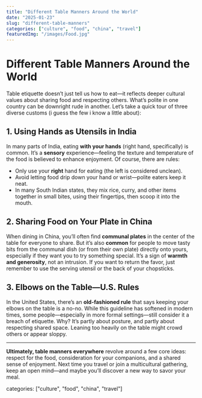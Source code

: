 ```yaml
---
title: "Different Table Manners Around the World"
date: "2025-01-23"
slug: "different-table-manners"
categories: ["culture", "food", "china", "travel"]
featuredImg: "/images/Food.jpg"
---
```


# Different Table Manners Around the World

Table etiquette doesn’t just tell us how to eat—it reflects deeper cultural values about sharing food and respecting others. What’s polite in one country can be downright rude in another. Let’s take a quick tour of three diverse customs (i guess the few i know  a little about):

## 1. Using Hands as Utensils in India
In many parts of India, eating **with your hands** (right hand, specifically) is common. It’s a **sensory** experience—feeling the texture and temperature of the food is believed to enhance enjoyment. Of course, there are rules: 
- Only use your **right** hand for eating (the left is considered unclean).
- Avoid letting food drip down your hand or wrist—polite eaters keep it neat.
- In many South Indian states, they mix rice, curry, and other items together in small bites, using their fingertips, then scoop it into the mouth.

## 2. Sharing Food on Your Plate in China
When dining in China, you’ll often find **communal plates** in the center of the table for everyone to share. But it’s also **common** for people to move tasty bits from the communal dish (or from their own plate) directly onto yours, especially if they want you to try something special. It’s a sign of **warmth and generosity**, not an intrusion. If you want to return the favor, just remember to use the serving utensil or the back of your chopsticks.

## 3. Elbows on the Table—U.S. Rules
In the United States, there’s an **old-fashioned rule** that says keeping your elbows on the table is a no-no. While this guideline has softened in modern times, some people—especially in more formal settings—still consider it a breach of etiquette. Why? It’s partly about posture, and partly about respecting shared space. Leaning too heavily on the table might crowd others or appear sloppy.

---

**Ultimately, table manners everywhere** revolve around a few core ideas: respect for the food, consideration for your companions, and a shared sense of enjoyment. Next time you travel or join a multicultural gathering, keep an open mind—and maybe you’ll discover a new way to savor your meal.


categories: ["culture", "food", "china", "travel"]